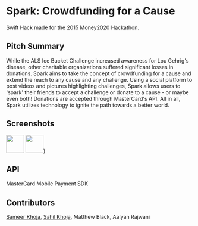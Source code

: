 # Spark: Crowdfunding for a Cause
Swift Hack made for the 2015 Money2020 Hackathon.

## Pitch Summary

While the ALS Ice Bucket Challenge increased awareness for Lou Gehrig's disease, other charitable organizations suffered significant losses in donations. Spark aims to take the concept of crowdfunding for a cause and extend the reach to any cause and any challenge. Using a social platform to post videos and pictures highlighting challenges, Spark allows users to 'spark' their friends to accept a challenge or donate to a cause - or maybe even both! Donations are accepted through MasterCard's API. All in all, Spark utilizes technology to ignite the path towards a better world.

## Screenshots
<img src="https://github.com/samkho10/Spark-App/blob/master/Newsfeed.jpg" width="48">
<img src="https://github.com/samkho10/Spark-App/blob/master/Respond\ to\ a\ Spark.png" width="48">)

## API
MasterCard Mobile Payment SDK

## Contributors
[Sameer Khoja](http://sameerkhoja.com), [Sahil Khoja](http://sahkho.com), Matthew Black, Aalyan Rajwani

